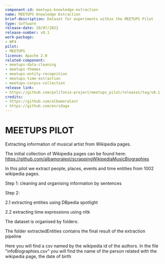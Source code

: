```yaml
---
component-id: meetups-knowledge-extraction
name: MEETUPS Knowledge Extraction
brief-description: Dataset for experiments within the MEETUPS Pilot
type: Software
release-date: 20/07/2022
release-number: v0.1
work-package: 
- WP4
pilot:
- MEETUPS
licence: Apache 2.0
related-component:
- meetups-data-cleaning
- meetups-themes
- meetups-entity-recognition
- meetups-time-extraction
- meetups-corpus-collection
release link:
- https://github.com/polifonia-project/meetups_pilot/releases/tag/v0.1
credits:
- https://github.com/albamoralest
- https://github.com/enridaga
---
```

# MEETUPS PILOT

Extracting information of musical artist from Wikipedia pages.

The initial collection of Wikipedia pages can be found here: https://github.com/albamoralest/scrappingWikipediaMusicBiographies

In this pilot we extract people, places, events and time entities from 1002 wikipedia pages.

Step 1: cleaning and organising information by sentences

Step 2:
  
  2.1 extracting entities using DBpedia spotlight
  
  2.2 extracting time expressions using nltk
  
The dataset is organised by folders:

The folder extractedEntities contains the final result of the extraction pipeline

Here you will find a csv named by the wikipedia id of the authors. In the file "infoBiographies.csv" you will find the name of the person related with the wikipedia page, the date of birth

